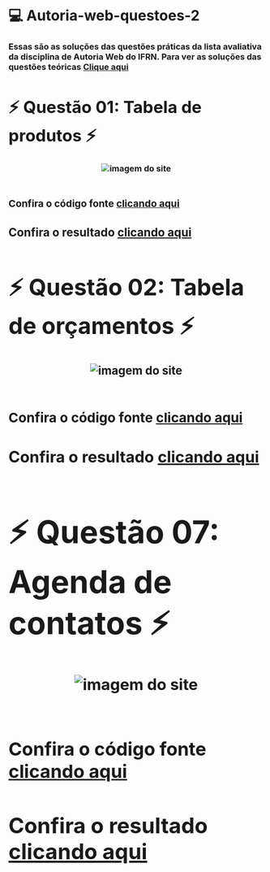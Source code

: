 # 💻 Autoria-web-questoes-2
<h3>Essas são as soluções das questões práticas da lista avaliativa da disciplina de Autoria Web do IFRN. Para ver as soluções das questões teóricas
<a href="https://docs.google.com/document/d/13ibLf9tFZCUvPcx9lKiU09dvtIhPfZj4b1L8QyoZQ2I/edit?usp=sharing">Clique aqui<a/><h3/>

# ⚡ Questão 01: Tabela de produtos ⚡

<div align="center">
 <img src="https://user-images.githubusercontent.com/79426395/204105563-85d5d6d0-a9ba-4351-a35c-6a6bd3c7132c.png" alt="imagem do site"> 
</div>

</br>

<h3>Confira o código fonte <a href="https://github.com/Vinnh/Autoria-web-questoes-2/tree/main/Q01%20Tabela%20de%20produtos">clicando aqui<a/><h3/>
<h3>Confira o resultado <a href="https://compra-aqui.netlify.app/">clicando aqui<a/><h3/>

# ⚡ Questão 02: Tabela de orçamentos ⚡

<div align="center">
 <img src="https://user-images.githubusercontent.com/79426395/204106332-07c6c682-7b76-44bc-b630-ff124650edf5.png" alt="imagem do site"> 
</div>

</br>

<h3>Confira o código fonte <a href="https://github.com/Vinnh/Autoria-web-questoes-2/tree/main/Q03%20Tabela%20de%20or%C3%A7amento">clicando aqui<a/><h3/>
<h3>Confira o resultado <a href="gerenciamento-costrutor.netlify.app">clicando aqui<a/><h3/>

# ⚡ Questão 07: Agenda de contatos ⚡

<div align="center">
 <img src="https://user-images.githubusercontent.com/79426395/204107956-e6e1ee55-16e1-4e1b-bf59-5c63c6422279.png" alt="imagem do site"> 
</div>

</br>

<h3>Confira o código fonte <a href="https://github.com/Vinnh/Autoria-web-questoes-2/tree/main/Q07%20Agenda%20de%20contatos">clicando aqui<a/><h3/>
<h3>Confira o resultado <a href="agenda-de-contatos.netlify.app">clicando aqui<a/><h3/>

